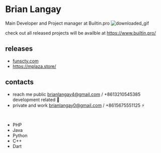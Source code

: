 # Brian Langay 
Main Developer and Project manager at Builtin.pro
![downloaded_gif](https://github.com/brianlangay4/brianlangay4/assets/67788456/d137fad6-3ef2-4c53-aa20-cf62f1273056)

check out all released projects will be availble at https://www.builtin.pro/

## releases
- [funscty.com](https://funscty.com/) 
- https://mplaza.store/

## contacts
- reach me public brianlangay4@gmail.com / +8613210545385 development related 🤝
- private and work brianlangay0@gmail.com / +8615675551125 ⚡️

#

- PHP
- Java
- Python
- C++
- Dart

#

<!---
brianlangay4/brianlangay4 is a ✨ special ✨ repository because its `README.md` (this file) appears on your GitHub profile.
You can click the Preview link to take a look at your changes.
--->
